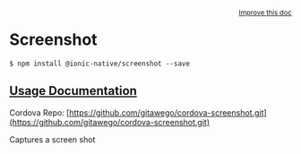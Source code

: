 
<a style="float:right;font-size:12px;" href="http://github.com/driftyco/ionic-native/edit/master/src/@ionic-native/plugins/screenshot/index.ts#L3">
  Improve this doc
</a>

# Screenshot
<!-- end header block -->

```
$ npm install @ionic-native/screenshot --save
```

## [Usage Documentation](https://ionicframework.com/docs/v2/native/screenshot/)

Cordova Repo: [https://github.com/gitawego/cordova-screenshot.git](https://github.com/gitawego/cordova-screenshot.git)

<!-- description -->
Captures a screen shot
<!-- end for prop in method.decorators[0].argumentInfo -->
<!-- end content block -->
<!-- end body block -->
